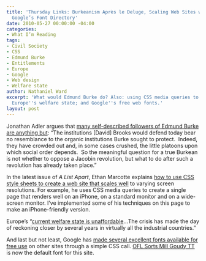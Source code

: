 ```yaml
---
title: 'Thursday Links: Burkeanism Après le Deluge, Scaling Web Sites with CSS, and
  Google’s Font Directory'
date: 2010-05-27 00:00:00 -04:00
categories:
- What I’m Reading
tags:
- Civil Society
- CSS
- Edmund Burke
- Entitlements
- Europe
- Google
- Web design
- Welfare state
author: Nathaniel Ward
excerpt: 'What would Edmund Burke do? Also: using CSS media queries to scale web sites;
  Europe''s welfare state; and Google''s free web fonts.'
layout: post
---
```


Jonathan Adler argues that [many self-described followers of Edmund Burke are anything but][1]: “The institutions [David] Brooks would defend today bear no resemblance to the organic institutions Burke sought to protect.  Indeed, they have crowded out and, in some cases crushed, the little platoons upon which social order depends.  So the meaningful question for a true Burkean is not whether to oppose a Jacobin revolution, but what to do after such a revolution has already taken place.”

In the latest issue of *A List Apart*, Ethan Marcotte explains [how to use CSS style sheets to create a web site that scales well][2] to varying screen resolutions. For example, he uses CSS media queries to create a single page that renders well on an iPhone, on a standard monitor and on a wide-screen monitor. I’ve implemented some of his techniques on this page to make an iPhone-friendly version.

Europe’s “[current welfare state is unaffordable][3]…The crisis has made the day of reckoning closer by several years in virtually all the industrial countries.”

And last but not least, Google has [made several excellent fonts available for free use][4] on other sites through a simple CSS call. [OFL Sorts Mill Goudy TT][5] is now the default font for this site.

 [1]: http://corner.nationalreview.com/post/?q=ZmU4ODUyYmUxMzljYmU4ZWU4MGM5YWQ0MmZkOWU5ZjI=
 [2]: http://www.alistapart.com/articles/responsive-web-design/
 [3]: http://apnews.myway.com/article/20100523/D9FSPCAO1.html
 [4]: http://code.google.com/webfonts
 [5]: http://code.google.com/webfonts/family?family=OFL+Sorts+Mill+Goudy+TT